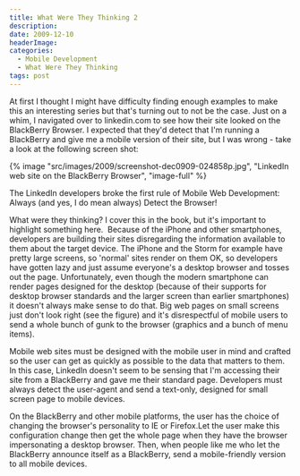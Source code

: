 ```yaml
---
title: What Were They Thinking 2
description: 
date: 2009-12-10
headerImage: 
categories: 
  - Mobile Development
  - What Were They Thinking
tags: post
---
```


At first I thought I might have difficulty finding enough examples to make this an interesting series but that's turning out to not be the case. Just on a whim, I navigated over to linkedin.com to see how their site looked on the BlackBerry Browser. I expected that they'd detect that I'm running a BlackBerry and give me a mobile version of their site, but I was wrong - take a look at the following screen shot:

{% image "src/images/2009/screenshot-dec0909-024858p.jpg", "LinkedIn web site on the BlackBerry Browser", "image-full" %}

The LinkedIn developers broke the first rule of Mobile Web Development: Always (and yes, I do mean always) Detect the Browser!

What were they thinking? I cover this in the book, but it's important to highlight something here.  Because of the iPhone and other smartphones, developers are building their sites disregarding the information available to them about the target device. The iPhone and the Storm for example have pretty large screens, so 'normal' sites render on them OK, so developers have gotten lazy and just assume everyone's a desktop browser and tosses out the page. Unfortunately, even though the modern smartphone can render pages designed for the desktop (because of their supports for desktop browser standards and the larger screen than earlier smartphones) it doesn't always make sense to do that. Big web pages on small screens just don't look right (see the figure) and it's disrespectful of mobile users to send a whole bunch of gunk to the browser (graphics and a bunch of menu items).

Mobile web sites must be designed with the mobile user in mind and crafted so the user can get as quickly as possible to the data that matters to them. In this case, LinkedIn doesn't seem to be sensing that I'm accessing their site from a BlackBerry and gave me their standard page. Developers must always detect the user-agent and send a text-only, designed for small screen page to mobile devices.

On the BlackBerry and other mobile platforms, the user has the choice of changing the browser's personality to IE or Firefox.Let the user make this configuration change then get the whole page when they have the browser impersonating a desktop browser. Then, when people like me who let the BlackBerry announce itself as a BlackBerry, send a mobile-friendly version to all mobile devices.